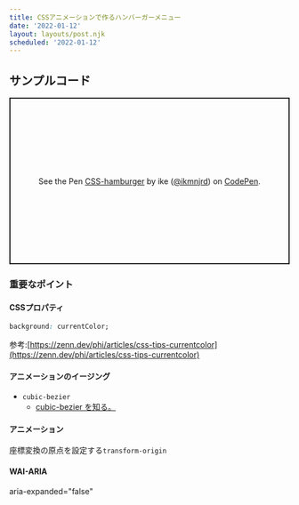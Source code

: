 ```yaml
---
title: CSSアニメーションで作るハンバーガーメニュー
date: '2022-01-12'
layout: layouts/post.njk
scheduled: '2022-01-12'
---
```


## サンプルコード

<p class="codepen" data-height="300" data-default-tab="html,result" data-slug-hash="RwLeEOj" data-user="ikmnjrd" style="height: 300px; box-sizing: border-box; display: flex; align-items: center; justify-content: center; border: 2px solid; margin: 1em 0; padding: 1em;">
  <span>See the Pen <a href="https://codepen.io/ikmnjrd/pen/RwLeEOj">
  CSS-hamburger</a> by ike (<a href="https://codepen.io/ikmnjrd">@ikmnjrd</a>)
  on <a href="https://codepen.io">CodePen</a>.</span>
</p>
<script async src="https://cpwebassets.codepen.io/assets/embed/ei.js"></script>



### 重要なポイント

#### CSSプロパティ
```css
background: currentColor;
```
参考:[https://zenn.dev/phi/articles/css-tips-currentcolor](https://zenn.dev/phi/articles/css-tips-currentcolor)

#### アニメーションのイージング
- `cubic-bezier`
  - [cubic-bezier を知る。](https://qiita.com/96usa_koi/items/6f313f1d664806a77313)

#### アニメーション
座標変換の原点を設定する`transform-origin`

#### WAI-ARIA
aria-expanded="false"

